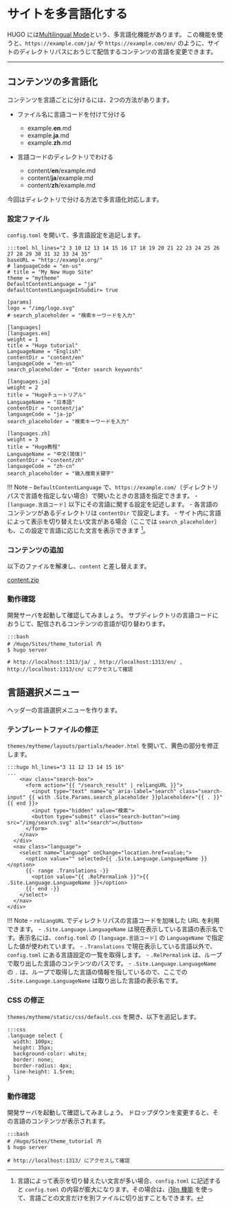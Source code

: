# サイトを多言語化する

HUGO には[Multilingual Mode](https://gohugo.io/content-management/multilingual/)という、多言語化機能があります。
この機能を使うと、`https://example.com/ja/` や `https://example.com/en/` のように、サイトのディレクトリパスにおうじて配信するコンテンツの言語を変更できます。

---

## コンテンツの多言語化

コンテンツを言語ごとに分けるには、2つの方法があります。

- ファイル名に言語コードを付けて分ける
    - example.**en**.md
    - example.**ja**.md
    - example.**zh**.md

- 言語コードのディレクトリでわける
    - content/**en**/example.md
    - content/**ja**/example.md
    - content/**zh**/example.md

今回はディレクトリで分ける方法で多言語化対応します。

### 設定ファイル

`config.toml` を開いて、多言語設定を追記します。

    :::toml hl_lines="2 3 10 12 13 14 15 16 17 18 19 20 21 22 23 24 25 26 27 28 29 30 31 32 33 34 35"
    baseURL = "http://example.org/"
    # languageCode = "en-us"
    # title = "My New Hugo Site"
    theme = "mytheme"
    DefaultContentLanguage = "ja"
    defaultContentLanguageInSubdir= true

    [params]
    logo = "/img/logo.svg"
    # search_placeholder = "検索キーワードを入力"

    [languages]
    [languages.en]
    weight = 1
    title = "Hugo tutorial"
    LanguageName = "English"
    contentDir = "content/en"
    languageCode = "en-us"
    search_placeholder = "Enter search keywords"

    [languages.ja]
    weight = 2
    title = "Hugoチュートリアル"
    LanguageName = "日本語"
    contentDir = "content/ja"
    languageCode = "ja-jp"
    search_placeholder = "検索キーワードを入力"

    [languages.zh]
    weight = 3
    title = "Hugo教程"
    LanguageName = "中文(简体)"
    contentDir = "content/zh"
    languageCode = "zh-cn"
    search_placeholder = "输入搜索关键字"

!!! Note
    - `DefaultContentLanguage` で、`https://example.com/`（ディレクトリパスで言語を指定しない場合）で開いたときの言語を指定できます。
    - `[language.言語コード]` 以下にその言語に関する設定を記述します。
        - 各言語のコンテンツがあるディレクトリは `contentDir` で設定します。
        - サイト内に言語によって表示を切り替えたい文言がある場合（ここでは `search_placeholder`）も、この設定で言語に応じた文言を表示できます [^1]。

[^1]: 言語によって表示を切り替えたい文言が多い場合、`config.toml` に記述すると `config.toml` の内容が膨大になります。その場合は、[i18n 機能](https://gohugo.io/functions/i18n/) を使って、言語ごとの文言だけを別ファイルに切り出すこともできます。

### コンテンツの追加
以下のファイルを解凍し、`content` と差し替えます。

[content.zip](content.zip)

### 動作確認

開発サーバを起動して確認してみましょう。
サブディレクトリの言語コードにおうじて、配信されるコンテンツの言語が切り替わります。

    :::bash
    # /Hugo/Sites/theme_tutorial 内
    $ hugo server

    # http://localhost:1313/ja/ , http://localhost:1313/en/ , http://localhost:1313/cn/ にアクセスして確認

## 言語選択メニュー

ヘッダーの言語選択メニューを作ります。

### テンプレートファイルの修正

`themes/mytheme/layouts/partials/header.html` を開いて、黄色の部分を修正します。

    :::hugo hl_lines="3 11 12 13 14 15 16"
    ...
        <nav class="search-box">
          <form action="{{ "/search_result" | relLangURL }}">
            <input type="text" name="q" aria-label="search" class="search-input" {{ with .Site.Params.search_placeholder }}placeholder="{{ . }}"{{ end }}>
            <input type="hidden" value="検索">
            <button type="submit" class="search-button"><img src="/img/search.svg" alt="search"></button>
          </form>
        </nav>
      </div>
      <nav class="language">
        <select name="language" onChange="location.href=value;">
          <option value="" selected>{{ .Site.Language.LanguageName }}</option>
          {{- range .Translations -}}
            <option value="{{ .RelPermalink }}">{{ .Site.Language.LanguageName }}</option>
          {{- end -}}
        </select>
      </nav>
    </div>

!!! Note
    - `relLangURL` でディレクトリパスの言語コードを加味した URL を利用できます。
    - `.Site.Language.LanguageName` は現在表示している言語の表示名です。表示名には、`config.toml` の `[language.言語コード]` の `LanguageName` で指定した値が使われています。
    - `.Translations` で現在表示している言語以外で、`config.toml` にある言語設定の一覧を取得します。
        - `.RelPermalink` は、ループで取り出した言語のコンテンツのパスです。
        - `.Site.Language.LanguageName` の `.` は、ループで取得した言語の情報を指しているので、ここでの `.Site.Language.LanguageName` は取り出した言語の表示名です。

### CSS の修正

`themes/mytheme/static/css/default.css` を開き、以下を追記します。

    :::css
    .language select {
      width: 100px;
      height: 35px;
      background-color: white;
      border: none;
      border-radius: 4px;
      line-height: 1.5rem;
    }

### 動作確認

開発サーバを起動して確認してみましょう。
ドロップダウンを変更すると、その言語のコンテンツが表示されます。

    :::bash
    # /Hugo/Sites/theme_tutorial 内
    $ hugo server

    # http://localhost:1313/ にアクセスして確認

